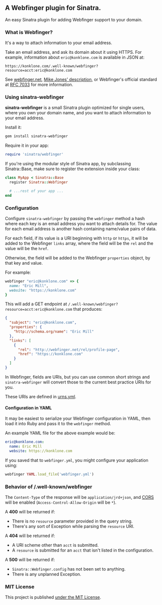 ## A Webfinger plugin for Sinatra.

An easy Sinatra plugin for adding Webfinger support to your domain.

### What is Webfinger?

It's a way to attach information to your email address.

Take an email address, and ask its domain about it using HTTPS. For example, information about `eric@konklone.com` is available in JSON at:

```
https://konklone.com/.well-known/webfinger?resource=acct:eric@konklone.com
```

See [webfinger.net](http://webfinger.net), [Mike Jones' description](http://www.packetizer.com/webfinger/), or Webfinger's official standard at [RFC 7033](http://tools.ietf.org/html/rfc7033) for more information.

### Using sinatra-webfinger

**sinatra-webfinger** is a small Sinatra plugin optimized for single users, where you own your domain name, and you want to attach information to your email address.

Install it:

```bash
gem install sinatra-webfinger
```

Require it in your app:

```ruby
require 'sinatra/webfinger'
```

If you're using the modular style of Sinatra app, by subclassing Sinatra::Base, make sure to register the extension inside your class:

```ruby
class MyApp < Sinatra::Base
  register Sinatra::Webfinger

  # ...rest of your app ...
end
```


### Configuration

Configure `sinatra-webfinger` by passing the `webfinger` method a hash where each key is an email address you want to attach details for. The value for each email address is another hash containing name/value pairs of data.

For each field, if its value is a URI beginning with `http` or `https`, it will be added to the Webfinger `links` array, where the field will be the `rel` and the value will be the `href`.

Otherwise, the field will be added to the Webfinger `properties` object, by that key and value.

For example:

```ruby
webfinger "eric@konklone.com" => {
  name: "Eric Mill",
  website: "https://konklone.com"
}
```

This will add a GET endpoint at `/.well-known/webfinger?resource=acct:eric@konklone.com` that produces:

```json
{
  "subject": "eric@konklone.com",
  "properties": {
    "http://schema.org/name": "Eric Mill"
  },
  "links": [
    {
      "rel": "http://webfinger.net/rel/profile-page",
      "href": "https://konklone.com"
    }
  ]
}
```

In Webfinger, fields are URIs, but you can use common short strings and `sinatra-webfinger` will convert those to the current best practice URIs for you.

These URIs are defined in [urns.yml](./data/urns.yml).

#### Configuration in YAML

It may be easiest to serialize your Webfinger configuration in YAML, then load it into Ruby and pass it to the `webfinger` method.

An example YAML file for the above example would be:

```yaml
eric@konklone.com:
  name: Eric Mill
  website: https://konklone.com
```

If you saved that to `webfinger.yml`, you might configure your application using:

```ruby
webfinger YAML.load_file('webfinger.yml')
```

### Behavior of /.well-known/webfinger

The `Content-Type` of the response will be `application/jrd+json`, and [CORS](http://enable-cors.org/) will be enabled (`Access-Control-Allow-Origin` will be `*`).

A **400** will be returned if:

* There is no `resource` parameter provided in the query string.
* There's any sort of Exception while parsing the `resource` URI.

A **404** will be returned if:

* A URI scheme other than `acct` is submitted.
* A `resource` is submitted for an `acct` that isn't listed in the configuration.

A **500** will be returned if:

* `Sinatra::Webfinger.config` has not been set to anything.
* There is any unplanned Exception.


### MIT License

This project is published [under the MIT License](LICENSE).